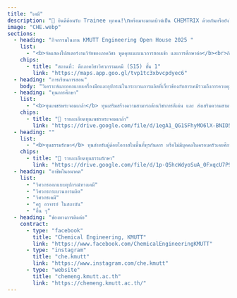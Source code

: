 ```yaml
---
title: "เคมี"
description: "🎉 ยินดีต้อนรับ Trainee ทุกคน!\nพร้อมจะมาเดบิวต์เป็น CHEMTRIX ด้วยกันหรือยัง? วันนี้ภาควิชาวิศวกรรมเคมีเปิดบ้านต้อนรับกับงาน Open House 2025 มีกิจกรรม Workshop มากมายรอเหล่าน้อง ๆ อยู่ ถ้าอยากรู้ว่ามีอะไรสนุก ๆ บ้าง ไปดูกันเลย! 🧪⚙️✨"
image: "CHE.webp"
sections:
  - heading: "กิจกรรมในงาน KMUTT Engineering Open House 2025 "
    list:
      - "<b>จัดแสดงโปสเตอร์งานวิจัยของภาควิชา พูดคุยแนะแนวการสอบเข้า และการศึกษาต่อ</b><br>กิจกรรมที่จัดขึ้นให้น้อง ๆ ได้มาชมงานวิจัยของภาควิชาวิศวกรรมเคมี และได้มาพูดคุยเกี่ยวกับการสอบเข้า และการศึกษาต่อที่นี่!!"
    chips:
      - title: "สถานที่: ตึกภาควิชาวิศวกรรมเคมี (S15) ชั้น 1"
        link: "https://maps.app.goo.gl/tvp1tc3xbvcpdyec6"
  - heading: "การเรียนการสอน"
    body: "วิเคราะห์และออกแบบเครื่องมือและอุปกรณ์ในกระบวนการผลิตที่เกี่ยวข้องกับสารเคมีรวมถึงการควบคุมการผลิตด้านอุตสาหกรรมเคมี"
  - heading: "ทุนการศึกษา"
    list:
      - "<b>ทุนเพชรพระจอมเกล้า</b> ทุนเสริมสร้างความสามารถด้านวิชาการดีเด่น และ ส่งเสริมความสามารถเฉพาะด้าน แบ่งออกเป็น 4 ด้าน ได้แก่ ด้านกีฬา ด้านศิลปวัฒนธรรม ด้านความเป็นผู้นำ ด้านความคิดสร้างสรรค์และนวัตกรรม โดยจะได้รับ ค่าเล่าเรียนตามหลักสูตร ค่าอุปกรณ์แรกเข้าเหมาจ่าย 30,000 บาท ค่าครองชีพรายเดือน 4,000 บาท/เดือน"
    chips:
      - title: "📄 รายละเอียดทุนเพชรพระจอมเกล้า"
        link: "https://drive.google.com/file/d/1egA1_QG1SFhyMO6lX-BNID5oK5tFkDkN/view?usp=sharing"
  - heading: ""
    list:
      - "<b>ทุนธรรมรักษา</b> ทุนสำหรับผู้ด้อยโอกาสในพื้นที่ทุรกันดาร หรือไม่มีบุคคลในครอบครัวเคยศึกษาในระดับอุดมศึกษา โดยต้องพร้อมและยินดีที่จะช่วยเหลือ และสนับสนุนกิจกรรมของมหาวิทยาลัย ต้องเข้าร่วมและปฏิบัติกิจกรรมตามที่มหาวิทยาลัยกำหนด ต้องปฏิบัติกิจกรรมจิตอาสา อย่างน้อย 1 กิจกรรมในแต่ละภาคการศึกษา โดยจะได้รับ ค่าเล่าเรียนตามหลักสูตร ค่าอุปกรณ์การศึกษาเหมาจ่ายปีละ 10,000 บาท ค่าที่พักเดือนละ 1,500 บาท และค่าครองชีพรายเดือน 4,000 บาท/เดือน และมีสิทธิ์ได้พักหอพักใน มจธ."
    chips:
      - title: "📄 รายละเอียดทุนธรรมรักษา"
        link: "https://drive.google.com/file/d/1p-Q5hcWdyoSuA_0FxqcU7P9isiCcdSy3/view?usp=sharing"
  - heading: "อาชีพในอนาคต"
    list:
      - "วิศวกรออกแบบอุปกรณ์ทางเคมี"
      - "วิศวกรกระบวนการผลิต"
      - "วิศวกรเคมี"
      - "ครู อาจารย์ ในสถาบัน"
      - "อื่น ๆ"
  - heading: "ช่องทางการติดต่อ"
    contract:
      - type: "facebook"
        title: "Chemical Engineering, KMUTT"
        link: "https://www.facebook.com/ChemicalEngineeringKMUTT"
      - type: "instagram"
        title: "che.kmutt"
        link: "https://www.instagram.com/che.kmutt"
      - type: "website"
        title: "chemeng.kmutt.ac.th"
        link: "https://chemeng.kmutt.ac.th/"
---
```

